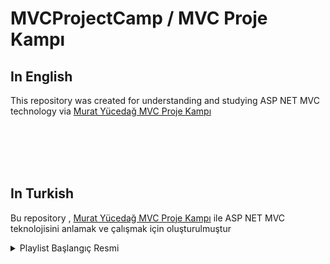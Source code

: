 # MVCProjectCamp / MVC Proje Kampı

## In English
This repository was created for understanding and studying ASP NET MVC technology via [Murat Yücedağ MVC Proje Kampı](https://www.youtube.com/watch?v=yFToRUL6h8A&list=PLKnjBHu2xXNNQJehhCg--CzQQMHXTsFAb)


</details>

</br>
</br>
</br>
</br>

## In Turkish
Bu repository , [Murat Yücedağ MVC Proje Kampı](https://www.youtube.com/watch?v=yFToRUL6h8A&list=PLKnjBHu2xXNNQJehhCg--CzQQMHXTsFAb) ile ASP NET MVC teknolojisini anlamak ve çalışmak için oluşturulmuştur 

<details>
<summary> Playlist Başlangıç Resmi</summary>

![alt text](https://i.ytimg.com/vi/yFToRUL6h8A/hq720.jpg?sqp=-oaymwEcCNAFEJQDSFXyq4qpAw4IARUAAIhCGAFwAcABBg==&rs=AOn4CLC7WrrhT0pJfv87O-R6pThtUXUMqw)
